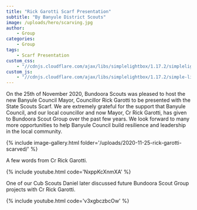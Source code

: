 ```yaml
---
title: "Rick Garotti Scarf Presentation"
subtitle: "By Banyule District Scouts"
image: /uploads/hero/scarving.jpg
author:
    - Group
categories:
    - Group
tags:
    - Scarf Presentation
custom_css:
    - "//cdnjs.cloudflare.com/ajax/libs/simplelightbox/1.17.2/simplelightbox.min.css"
custom_js:
    - "//cdnjs.cloudflare.com/ajax/libs/simplelightbox/1.17.2/simple-lightbox.min.js"
---
```


On the 25th of November 2020, Bundoora Scouts was pleased to host the new Banyule Council Mayor, Councillor Rick Garotti to be presented with the State Scouts Scarf. We are extremely grateful for the support that Banyule Council, and our local councillor and now Mayor, Cr Rick Garotti, has given to Bundoora Scout Group over the past few years. We look forward to many more opportunities to help Banyule Council build resilience and leadership in the local community.

{% include image-gallery.html folder='/uploads/2020-11-25-rick-garotti-scarved/' %}

A few words from Cr Rick Garotti.

{% include youtube.html code='NxppKcXnmXA' %}

One of our Cub Scouts Daniel later discussed future Bundoora Scout Group projects with Cr Rick Garotti.

{% include youtube.html code='v3xgbczbcOw' %}